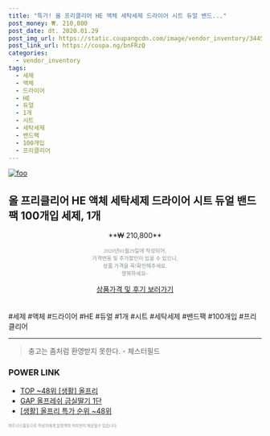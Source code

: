 ```yaml
--- 
title: "특가! 올 프리클리어 HE 액체 세탁세제 드라이어 시트 듀얼 밴드..." 
post_money: ₩. 210,800 
post_date: dt. 2020.01.29 
post_img_url: https://static.coupangcdn.com/image/vendor_inventory/3445/db273d1a6cc0dc29523bbc9d870bf8621c9c3aae5d448077169d627b4d30.jpg 
post_link_url: https://coupa.ng/bnFRzQ 
categories: 
  - vendor_inventory 
tags: 
  - 세제 
  - 액체 
  - 드라이어 
  - HE 
  - 듀얼 
  - 1개 
  - 시트 
  - 세탁세제 
  - 밴드팩 
  - 100개입 
  - 프리클리어 
--- 
```

[![foo](https://static.coupangcdn.com/image/vendor_inventory/3445/db273d1a6cc0dc29523bbc9d870bf8621c9c3aae5d448077169d627b4d30.jpg)](https://coupa.ng/bnFRzQ) 

## 올 프리클리어 HE 액체 세탁세제 드라이어 시트 듀얼 밴드팩 100개입 세제, 1개 
<p style="text-align: center;">**₩ 210,800**</p> 
<p style="text-align: center;"><span style="color: #898c8f; font-family: Georgia,Times,serif; font-size: 0.75em;">2020년01월29일에 작성되어, <br>가격변동 및 추가할인이 있을 수 있으니,<br> 상품 가격을 꼭!확인해주세요.<br>행복하세요~</span> 
</p>	 
<div markdown="0" style="text-align: center;"><a href="https://coupa.ng/bnFRzQ" class="btn btn--success">상품가격 및 후기 보러가기</a></div> 
<br><br> 
  #세제 #액체 #드라이어 #HE #듀얼 #1개 #시트 #세탁세제 #밴드팩 #100개입 #프리클리어 
<hr> 

> 충고는 좀처럼 환영받지 못한다. - 체스터필드 


### POWER LINK

* <a href="https://blog.naver.com/an0733/221788305558" target="_blank"> TOP ~48위 [생활] 올프리</a>
* <a href="https://blog.naver.com/sakai111/221780962390" target="_blank">GAP 올프레쉬 금실딸기 1단</a>
* <a href="https://blog.naver.com/sakai111/221788305564" target="_blank"> [생활] 올프리 특가 순위 ~48위</a>

<span style="color: #898c8f; font-family: Georgia,Times,serif; font-size: 0.55em;">파트너스활동으로 작성자에게 일정액의 커미션이 제공될수 있습니다.</span> 
